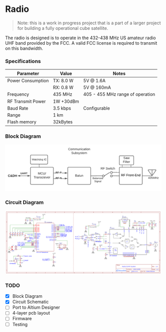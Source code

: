 # Radio

> Note: this is a work in progress project that is a part of a larger project for building a fully operational cube satellite.

The radio is designed is to operate in the 432-438 MHz US amateur radio UHF band provided by the FCC. A valid FCC license is required to transmit on this bandwidth.

### Specifications

| Parameter         | Value     | Notes                            |
| ----------------- | --------- | -------------------------------- |
| Power Consumption | TX: 8.0 W | 5V @ 1.6A                        |
|                   | RX: 0.8 W | 5V @ 160mA                       |
| Frequency         | 435 MHz   | 405 - 455 MHz range of operation |
| RF Transmit Power | 1W +30dBm |                                  |
| Baud Rate         | 3.5 kbps  | Configurable                     |
| Range             | 1 km      |                                  |
| Flash memory      | 32kBytes  |                                  |

### Block Diagram

![Radio Block Diagram](Assets/Circuit%20Block%20Diagram%20-%20Radio.png)

### Circuit Diagram

![Radio Circuit Diagram](Assets/Radio-Schematic-13-02.png)

### TODO

- [x] Block Diagram
- [x] Circuit Schematic
- [ ] Port to Altium Designer
- [ ] 4-layer pcb layout
- [ ] Firmware
- [ ] Testing
